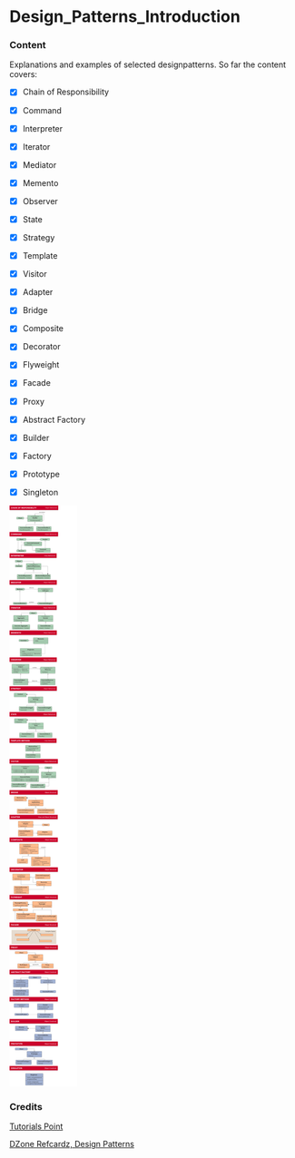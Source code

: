 # Design_Patterns_Introduction
### Content
Explanations and examples of selected designpatterns.
So far the content covers:
- [x] Chain of Responsibility
- [x] Command
- [x] Interpreter
- [x] Iterator
- [x] Mediator
- [x] Memento
- [x] Observer
- [x] State
- [x] Strategy
- [x] Template
- [x] Visitor
- [x] Adapter
- [x] Bridge
- [x] Composite
- [x] Decorator
- [x] Flyweight
- [x] Facade
- [x] Proxy
- [x] Abstract Factory
- [x] Builder
- [x] Factory
- [x] Prototype
- [x] Singleton



![](/DesignPatterns.png)
### Credits
[Tutorials Point](https://www.tutorialspoint.com)

[DZone Refcardz, Design Patterns](https://dzone.com/refcardz/design-patterns?chapter=1)
